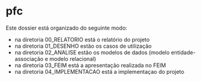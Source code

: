 # pfc
Este dossier está organizado do seguinte modo:
* na diretoria 00_RELATORIO está o relatório do projeto
* na diretoria 01_DESENHO estão os casos de utilização
* na diretoria 02_ANALISE estão os modelos de dados (modelo entidade-associação e modelo relacional)
* na diretoria 03_FEIM está a apresentação realizada no FEIM
* na diretoria 04_IMPLEMENTACAO está a implementaçao do projeto

